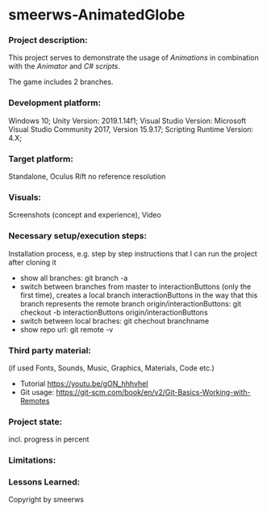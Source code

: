 # smeerws-AnimatedGlobe

### Project description: 
This project serves to demonstrate the usage of *Animations* in combination with the *Animator* and *C# scripts*. 

The game includes 2 branches.

### Development platform: 
Windows 10; 
Unity Version: 2019.1.14f1; 
Visual Studio Version: Microsoft Visual Studio Community 2017, Version 15.9.17;
Scripting Runtime Version: 4.X;

### Target platform: 
Standalone, Oculus Rift no reference resolution 

### Visuals: 
Screenshots (concept and experience), Video

### Necessary setup/execution steps: 
Installation process, e.g. step by step instructions that I can run the project after cloning it

* show all branches: git branch -a
* switch between branches from master to interactionButtons (only the first time), creates a local branch interactionButtons in the way that this branch represents the remote branch origin/interactionButtons: git checkout -b interactionButtons origin/interactionButtons
* switch between local braches: git chechout branchname 
* show repo url: git remote -v


### Third party material: 
(if used Fonts, Sounds, Music, Graphics, Materials, Code etc.)

* Tutorial https://youtu.be/gON_hhhvheI
* Git usage: https://git-scm.com/book/en/v2/Git-Basics-Working-with-Remotes

### Project state: 
incl. progress in percent

### Limitations: 

### Lessons Learned: 

Copyright by smeerws

